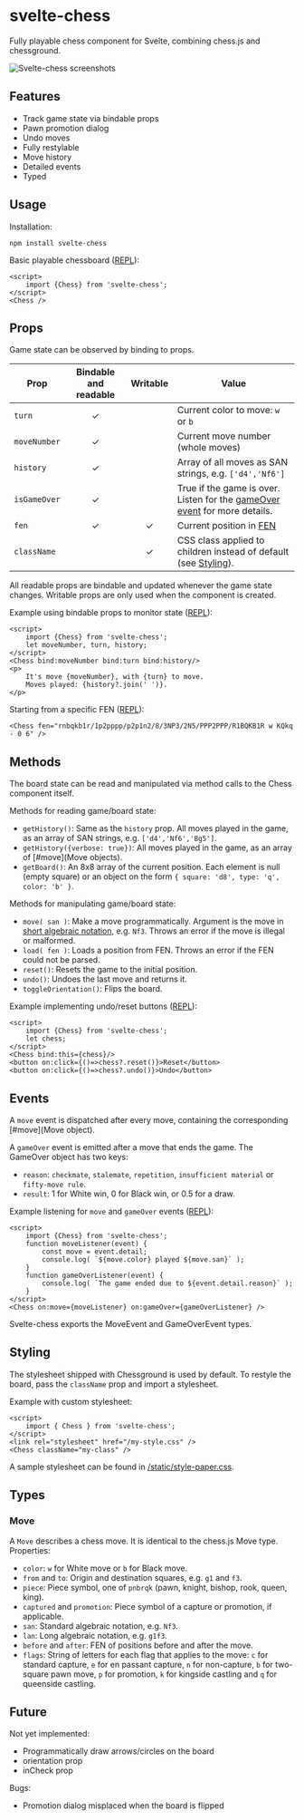 # svelte-chess

Fully playable chess component for Svelte, combining chess.js and chessground.

![Svelte-chess screenshots](https://github.com/gtim/svelte-chess/blob/main/static/screenshot.png?raw=true)

## Features

* Track game state via bindable props
* Pawn promotion dialog
* Undo moves
* Fully restylable
* Move history
* Detailed events
* Typed

## Usage 

Installation:

    npm install svelte-chess

Basic playable chessboard ([REPL](https://svelte.dev/repl/b1a489538165489aa2720a65b476a58b?version=3.59.1)):

    <script>
        import {Chess} from 'svelte-chess';
    </script>    
    <Chess />

## Props

Game state can be observed by binding to props. 

| Prop        | Bindable and readable | Writable | Value                                                                                |
| ----------- | :-------------------: | :------: | ------------------------------------------------------------------------------------ |
| `turn`      |           ✓           |          | Current color to move: `w` or `b`                                                    |
| `moveNumber`|           ✓           |          | Current move number (whole moves)                                                    |
| `history`   |           ✓           |          | Array of all moves as SAN strings, e.g. `['d4','Nf6']`                               |
| `isGameOver`|           ✓           |          | True if the game is over. Listen for the [gameOver event](#events) for more details. |
| `fen`       |           ✓           |    ✓     | Current position in [FEN](https://www.chessprogramming.org/Forsyth-Edwards_Notation) |
| `className` |                       |    ✓     | CSS class applied to children instead of default (see [Styling](#styling)).          |

All readable props are bindable and updated whenever the game state changes.
Writable props are only used when the component is created.

Example using bindable props to monitor state ([REPL](https://svelte.dev/repl/d0ec69dde1f84390ac8b4d5746db9505?version=3.59.1)):

    <script>
        import {Chess} from 'svelte-chess';
        let moveNumber, turn, history;
    </script>    
	<Chess bind:moveNumber bind:turn bind:history/>
    <p>
        It's move {moveNumber}, with {turn} to move.
        Moves played: {history?.join(' ')}.
    </p>

Starting from a specific FEN ([REPL](https://svelte.dev/repl/ebce18a71d774b2db987abc71f45648a?version=3.59.1)):

    <Chess fen="rnbqkb1r/1p2pppp/p2p1n2/8/3NP3/2N5/PPP2PPP/R1BQKB1R w KQkq - 0 6" />

## Methods

The board state can be read and manipulated via method calls to the Chess component itself. 

Methods for reading game/board state:

* `getHistory()`: Same as the `history` prop. All moves played in the game, as an array of SAN strings, e.g. `['d4','Nf6','Bg5']`.
* `getHistory({verbose: true})`: All moves played in the game, as an array of [#move](Move objects).
* `getBoard()`: An 8x8 array of the current position. Each element is null (empty square) or an object on the form `{ square: 'd8', type: 'q', color: 'b' }`.

Methods for manipulating game/board state:

* `move( san )`: Make a move programmatically. Argument is the move in [short algebraic notation](https://en.wikipedia.org/wiki/Algebraic_notation_(chess)), e.g. `Nf3`. Throws an error if the move is illegal or malformed.
* `load( fen )`: Loads a position from FEN. Throws an error if the FEN could not be parsed.
* `reset()`: Resets the game to the initial position.
* `undo()`: Undoes the last move and returns it.
* `toggleOrientation()`: Flips the board.

Example implementing undo/reset buttons ([REPL](https://svelte.dev/repl/7dd7b6454b12466e90ac78a842151311?version=3.59.1)):

    <script>
        import {Chess} from 'svelte-chess';
        let chess;
    </script>    
    <Chess bind:this={chess}/>
    <button on:click={()=>chess?.reset()}>Reset</button>
    <button on:click={()=>chess?.undo()}>Undo</button>

## Events

A `move` event is dispatched after every move, containing the corresponding [#move](Move object).

A `gameOver` event is emitted after a move that ends the game. The GameOver object has two keys:
* `reason`: `checkmate`, `stalemate`, `repetition`, `insufficient material` or `fifty-move rule`.
* `result`: 1 for White win, 0 for Black win, or 0.5 for a draw.

Example listening for `move` and `gameOver` events ([REPL](https://svelte.dev/repl/6fc2874d1a594d76aede4834722e4f83?version=3.59.1)):

    <script>
        import {Chess} from 'svelte-chess';
        function moveListener(event) {
            const move = event.detail;
            console.log( `${move.color} played ${move.san}` );
        }
        function gameOverListener(event) {
            console.log( `The game ended due to ${event.detail.reason}` );
        }
    </script>
    <Chess on:move={moveListener} on:gameOver={gameOverListener} />

Svelte-chess exports the MoveEvent and GameOverEvent types.

## Styling

The stylesheet shipped with Chessground is used by default. To restyle the 
board, pass the `className` prop and import a stylesheet.

Example with custom stylesheet:

    <script>
        import { Chess } from 'svelte-chess';
    </script>
    <link rel="stylesheet" href="/my-style.css" />
    <Chess className="my-class" />

A sample stylesheet can be found in [/static/style-paper.css](https://github.com/gtim/svelte-chess/blob/main/static/style-paper.css).

## Types

### Move

A `Move` describes a chess move. It is identical to the chess.js Move type. Properties:
  - `color`: `w` for White move or `b` for Black move.
  - `from` and `to`: Origin and destination squares, e.g. `g1` and `f3`.
  - `piece`: Piece symbol, one of `pnbrqk` (pawn, knight, bishop, rook, queen, king).
  - `captured` and `promotion`: Piece symbol of a capture or promotion, if applicable.
  - `san`: Standard algebraic notation, e.g. `Nf3`.
  - `lan`: Long algebraic notation, e.g. `g1f3`.
  - `before` and `after`: FEN of positions before and after the move.
  - `flags`: String of letters for each flag that applies to the move: `c` for standard capture, `e` for en passant capture, `n` for non-capture, `b` for two-square pawn move, `p` for promotion, `k` for kingside castling and `q` for queenside castling.


## Future

Not yet implemented:

* Programmatically draw arrows/circles on the board
* orientation prop
* inCheck prop

Bugs:

* Promotion dialog misplaced when the board is flipped
